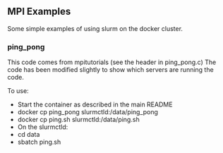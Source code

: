 ## MPI Examples

Some simple examples of using slurm on the docker cluster.

### ping_pong

This code comes from mpitutorials (see the header in ping_pong.c) The code has been modified slightly to show which servers are running the code.

To use:

* Start the container as described in the main README
* docker cp ping_pong slurmctld:/data/ping_pong
* docker cp ping.sh slurmctld:/data/ping.sh
* On the slurmctld:
*   cd data
*   sbatch ping.sh
